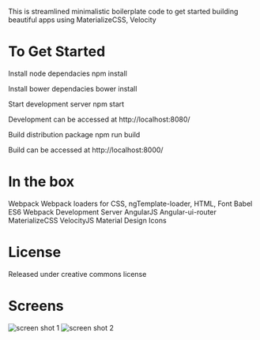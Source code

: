 This is streamlined minimalistic boilerplate code to get started building beautiful apps using MaterializeCSS, Velocity

To Get Started
===============

Install node dependacies npm install

Install bower dependacies bower install

Start development server npm start

Development can be accessed at http://localhost:8080/

Build distribution package npm run build

Build can be accessed at http://localhost:8000/

In the box
===========
Webpack
Webpack loaders for CSS, ngTemplate-loader, HTML, Font
Babel ES6
Webpack Development Server
AngularJS
Angular-ui-router
MaterializeCSS
VelocityJS
Material Design Icons

License
========
Released under creative commons license

Screens
========

![screen shot 1](https://preview.ibb.co/cE66T5/Screen_Shot_2017_05_12_at_12_02_20_PM.png)
![screen shot 2](https://preview.ibb.co/mwUh1Q/Screen_Shot_2017_05_12_at_12_02_08_PM.png)